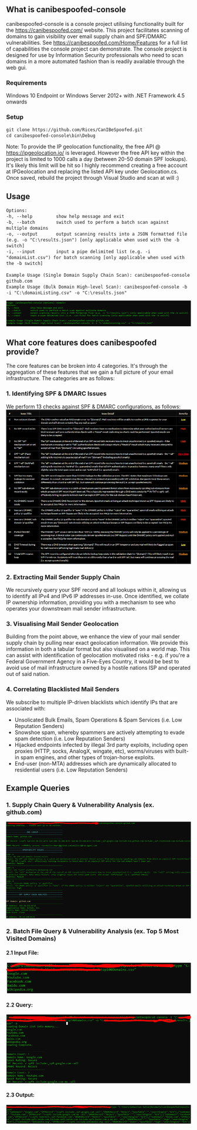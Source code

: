## What is canibespoofed-console

canibespoofed-console is a console project utilising functionality built for the https://canibespoofed.com/ website. This project facilitates scanning of domains to gain visibility over email supply chain and SPF/DMARC vulnerabilities. See https://canibespoofed.com/Home/Features for a full list of capabilities the console project can demonstrate. The console project is designed for use by Information Security professionals who need to scan domains in a more automated fashion than is readily available through the web gui.

### Requirements
Windows 10 Endpoint or Windows Server 2012+ with .NET Framework 4.5 onwards

### Setup
```
git clone https://github.com/Rices/CanIBeSpoofed.git
cd canibespoofed-console\bin\Debug
```
Note: To provide the IP geolocation functionality, the free API @ https://ipgeolocation.io/ is leveraged. However the free API key within the project is limited to 1000 calls a day (between 20-50 domain SPF lookups). It's likely this limit will be hit so I highly recommend creating a free account at IPGeolocation and replacing the listed API key under Geolocation.cs. Once saved, rebuild the project through Visual Studio and scan at will :)

## Usage
```Usage: canibespoofed-console [Options] <domain>
Options:
-h, --help         show help message and exit
-b, --batch        switch used to perform a batch scan against multiple domains
-o, --output       output scanning results into a JSON formatted file (e.g. -o "C:\results.json") [only applicable when used with the -b switch]
-i, --input        input a pipe delimited list (e.g. -i "domainList.csv") for batch scanning [only applicable when used with the -b switch]

Example Usage (Single Domain Supply Chain Scan): canibespoofed-console github.com
Example Usage (Bulk Domain High-level Scan): canibespoofed-console -b -i "C:\domainListing.csv" -o "C:\results.json"
```
![](/images/Usage.PNG)

## What core features does canibespoofed provide?
The core features can be broken into 4 categories. It's through the aggregation of these features that we gain a full picture of your email infrastructure. The categories are as follows:
### 1. Identifying SPF & DMARC Issues
We perform 13 checks against SPF & DMARC configurations, as follows:
![](/images/VulnChecks.PNG)

### 2. Extracting Mail Sender Supply Chain
We recursively query your SPF record and all lookups within it, allowing us to identify all IPv4 and IPv6 IP addresses in-use. Once identified, we collate IP ownership information, providing you with a mechanism to see who operates your downstream mail sender infrastructure.

### 3. Visualising Mail Sender Geolocation
Building from the point above, we enhance the view of your mail sender supply chain by pulling near exact geolocation information. We provide this information in both a tabular format but also visualised on a world map. This can assist with identification of geolocation motivated risks - e.g. if you're a Federal Government Agency in a Five-Eyes Country, it would be best to avoid use of mail infrastructure owned by a hostile nations ISP and operated out of said nation.

### 4. Correlating Blacklisted Mail Senders
We subscribe to multiple IP-driven blacklists which identify IPs that are associated with:
* Unsolicated Bulk Emails, Spam Operations & Spam Services (i.e. Low Reputation Senders)
* Snowshoe spam, whereby spammers are actively attempting to evade spam detection (i.e. Low Reputation Senders)
* Hijacked endpoints infected by illegal 3rd party exploits, including open proxies (HTTP, socks, AnalogX, wingate, etc), worms/viruses with built-in spam engines, and other types of trojan-horse exploits.
* End-user (non-MTA) addresses which are dynamically allocated to residential users (i.e. Low Reputation Senders)

## Example Queries

### 1. Supply Chain Query & Vulnerability Analysis (ex. github.com)

![](/images/SupplyChainScan.PNG)

### 2. Batch File Query & Vulnerability Analysis (ex. Top 5 Most Visited Domains)

#### 2.1 Input File:

![](/images/InputFile.PNG)

#### 2.2 Query:

![](/images/BatchScan.PNG)

#### 2.3 Output:

![](/images/outputFile.PNG)
